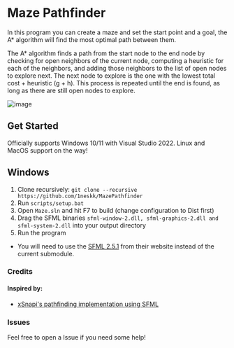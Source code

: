 # Maze Pathfinder

In this program you can create a maze and set the start point and a goal, the A* algorithm will find the most optimal path between them.

The A* algorithm finds a path from the start node to the end node by checking for open neighbors of the current node, computing a heuristic for each of the neighbors, and adding those neighbors to the list of open nodes to explore next. The next node to explore is the one with the lowest total cost + heuristic (g + h). This process is repeated until the end is found, as long as there are still open nodes to explore.

![image](https://user-images.githubusercontent.com/113075816/235825067-03b3fdc7-b7b5-4c6a-9fdc-6d71f05fe31a.png)

## Get Started

Officially supports Windows 10/11 with Visual Studio 2022. Linux and MacOS support on the way!

## Windows

1. Clone recursively: `git clone --recursive https://github.com/1neskk/MazePathfinder`
2. Run `scripts/setup.bat`
3. Open `Maze.sln` and hit F7 to build (change configuration to Dist first)
4. Drag the SFML binaries `sfml-window-2.dll, sfml-graphics-2.dll and sfml-system-2.dll` into your output directory
5. Run the program
- You will need to use the [SFML 2.5.1](https://www.sfml-dev.org/files/SFML-2.5.1-windows-vc15-64-bit.zip) from their website instead of the current submodule.

### Credits
#### Inspired by:
- [xSnapi's pathfinding implementation using SFML](https://github.com/xSnapi/cpp_pathfinding_using_sfml)

### Issues
Feel free to open a Issue if you need some help!
